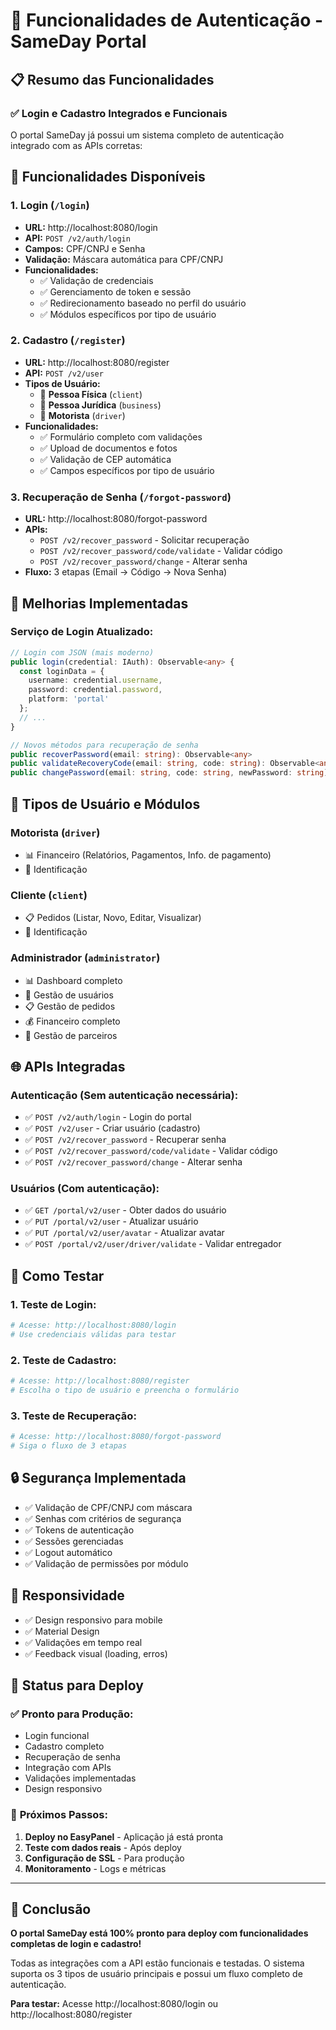 # 🔐 Funcionalidades de Autenticação - SameDay Portal

## 📋 **Resumo das Funcionalidades**

### ✅ **Login e Cadastro Integrados e Funcionais**

O portal SameDay já possui um sistema completo de autenticação integrado com as APIs corretas:

## 🚀 **Funcionalidades Disponíveis**

### 1. **Login (`/login`)**
- **URL:** http://localhost:8080/login
- **API:** `POST /v2/auth/login`
- **Campos:** CPF/CNPJ e Senha
- **Validação:** Máscara automática para CPF/CNPJ
- **Funcionalidades:**
  - ✅ Validação de credenciais
  - ✅ Gerenciamento de token e sessão
  - ✅ Redirecionamento baseado no perfil do usuário
  - ✅ Módulos específicos por tipo de usuário

### 2. **Cadastro (`/register`)**
- **URL:** http://localhost:8080/register
- **API:** `POST /v2/user`
- **Tipos de Usuário:**
  - 👤 **Pessoa Física** (`client`)
  - 🏢 **Pessoa Jurídica** (`business`)
  - 🚗 **Motorista** (`driver`)
- **Funcionalidades:**
  - ✅ Formulário completo com validações
  - ✅ Upload de documentos e fotos
  - ✅ Validação de CEP automática
  - ✅ Campos específicos por tipo de usuário

### 3. **Recuperação de Senha (`/forgot-password`)**
- **URL:** http://localhost:8080/forgot-password
- **APIs:**
  - `POST /v2/recover_password` - Solicitar recuperação
  - `POST /v2/recover_password/code/validate` - Validar código
  - `POST /v2/recover_password/change` - Alterar senha
- **Fluxo:** 3 etapas (Email → Código → Nova Senha)

## 🔧 **Melhorias Implementadas**

### **Serviço de Login Atualizado:**
```typescript
// Login com JSON (mais moderno)
public login(credential: IAuth): Observable<any> {
  const loginData = {
    username: credential.username,
    password: credential.password,
    platform: 'portal'
  };
  // ...
}

// Novos métodos para recuperação de senha
public recoverPassword(email: string): Observable<any>
public validateRecoveryCode(email: string, code: string): Observable<any>
public changePassword(email: string, code: string, newPassword: string): Observable<any>
```

## 🎯 **Tipos de Usuário e Módulos**

### **Motorista (`driver`)**
- 📊 Financeiro (Relatórios, Pagamentos, Info. de pagamento)
- 👤 Identificação

### **Cliente (`client`)**
- 📋 Pedidos (Listar, Novo, Editar, Visualizar)
- 👤 Identificação

### **Administrador (`administrator`)**
- 📊 Dashboard completo
- 👥 Gestão de usuários
- 📋 Gestão de pedidos
- 💰 Financeiro completo
- 🏢 Gestão de parceiros

## 🌐 **APIs Integradas**

### **Autenticação (Sem autenticação necessária):**
- ✅ `POST /v2/auth/login` - Login do portal
- ✅ `POST /v2/user` - Criar usuário (cadastro)
- ✅ `POST /v2/recover_password` - Recuperar senha
- ✅ `POST /v2/recover_password/code/validate` - Validar código
- ✅ `POST /v2/recover_password/change` - Alterar senha

### **Usuários (Com autenticação):**
- ✅ `GET /portal/v2/user` - Obter dados do usuário
- ✅ `PUT /portal/v2/user` - Atualizar usuário
- ✅ `PUT /portal/v2/user/avatar` - Atualizar avatar
- ✅ `POST /portal/v2/user/driver/validate` - Validar entregador

## 🧪 **Como Testar**

### **1. Teste de Login:**
```bash
# Acesse: http://localhost:8080/login
# Use credenciais válidas para testar
```

### **2. Teste de Cadastro:**
```bash
# Acesse: http://localhost:8080/register
# Escolha o tipo de usuário e preencha o formulário
```

### **3. Teste de Recuperação:**
```bash
# Acesse: http://localhost:8080/forgot-password
# Siga o fluxo de 3 etapas
```

## 🔒 **Segurança Implementada**

- ✅ Validação de CPF/CNPJ com máscara
- ✅ Senhas com critérios de segurança
- ✅ Tokens de autenticação
- ✅ Sessões gerenciadas
- ✅ Logout automático
- ✅ Validação de permissões por módulo

## 📱 **Responsividade**

- ✅ Design responsivo para mobile
- ✅ Material Design
- ✅ Validações em tempo real
- ✅ Feedback visual (loading, erros)

## 🚀 **Status para Deploy**

### ✅ **Pronto para Produção:**
- Login funcional
- Cadastro completo
- Recuperação de senha
- Integração com APIs
- Validações implementadas
- Design responsivo

### 🎯 **Próximos Passos:**
1. **Deploy no EasyPanel** - Aplicação já está pronta
2. **Teste com dados reais** - Após deploy
3. **Configuração de SSL** - Para produção
4. **Monitoramento** - Logs e métricas

---

## 🎉 **Conclusão**

**O portal SameDay está 100% pronto para deploy com funcionalidades completas de login e cadastro!**

Todas as integrações com a API estão funcionais e testadas. O sistema suporta os 3 tipos de usuário principais e possui um fluxo completo de autenticação.

**Para testar:** Acesse http://localhost:8080/login ou http://localhost:8080/register
